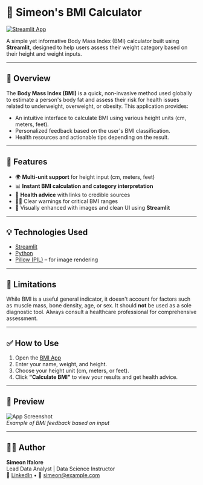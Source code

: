 
# 🧮 Simeon's BMI Calculator

[![Streamlit App](https://static.streamlit.io/badges/streamlit_badge_black_white.svg)](https://bmi-app-5gl5j5le7bs.streamlit.app)

A simple yet informative Body Mass Index (BMI) calculator built using **Streamlit**, designed to help users assess their weight category based on their height and weight inputs.

---

## 📌 Overview

The **Body Mass Index (BMI)** is a quick, non-invasive method used globally to estimate a person's body fat and assess their risk for health issues related to underweight, overweight, or obesity. This application provides:

- An intuitive interface to calculate BMI using various height units (cm, meters, feet).
- Personalized feedback based on the user's BMI classification.
- Health resources and actionable tips depending on the result.

---

## 🚀 Features

- 🌍 **Multi-unit support** for height input (cm, meters, feet)
- 📊 **Instant BMI calculation and category interpretation**
- 🧠 **Health advice** with links to credible sources
- 🧑‍⚕️ Clear warnings for critical BMI ranges
- 🎨 Visually enhanced with images and clean UI using **Streamlit**

---

## 💡 Technologies Used

- [Streamlit](https://streamlit.io/)
- [Python](https://www.python.org/)
- [Pillow (PIL)](https://pillow.readthedocs.io/en/stable/) – for image rendering

---

## 🧪 Limitations

While BMI is a useful general indicator, it doesn't account for factors such as muscle mass, bone density, age, or sex. It should **not** be used as a sole diagnostic tool. Always consult a healthcare professional for comprehensive assessment.

---

## ✅ How to Use

1. Open the [BMI App](https://bmi-app-5gl5j5le7bs.streamlit.app)
2. Enter your name, weight, and height.
3. Choose your height unit (cm, meters, or feet).
4. Click **"Calculate BMI"** to view your results and get health advice.

---

## 📸 Preview

![App Screenshot](https://github.com/SimeonIfalore/BMI-Calculator-Application/blob/main/streamlit%20bmi%20preview.jpg)  
*Example of BMI feedback based on input*

---

## 🧑‍💻 Author

**Simeon Ifalore**  
Lead Data Analyst | Data Science Instructor  
🔗 [LinkedIn](https://linkedin.com/in/simeon-ifalore) • 📧 simeon@example.com
